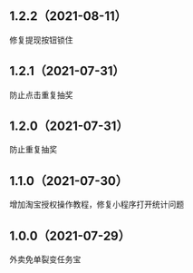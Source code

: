 ## 1.2.2（2021-08-11）
修复提现按钮锁住
## 1.2.1（2021-07-31）
防止点击重复抽奖
## 1.2.0（2021-07-31）
防止重复抽奖
## 1.1.0（2021-07-30）
增加淘宝授权操作教程，修复小程序打开统计问题
## 1.0.0（2021-07-29）
外卖免单裂变任务宝

